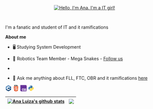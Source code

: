 <p align="center"><a href="https://AnaLuiza3250.github.io"><img width="80%" alt="Hello, I'm Ana. I'm a IT girl!" src="./assets/gh-readme-header.png" /></a></p>

<br />

I'm a fanatic and student of IT and it ramifications

**About me**

- 🖥️ Studying System Development

- 🐍 Robotics Team Member - Mega Snakes - [Follow us](https://www.instagram.com/megasnakes_ftc/)

- 

- 💬 Ask me anything about FLL, FTC, OBR and it ramifications [here]()

<code><img height="20" alt="cpp" src="https://raw.githubusercontent.com/github/explore/6c6508f5c4f9d6c0a6f8b7c4f3b6f9e3f3c3f3f3/topics/cpp/cpp.png"></code>
<code><img height="20" alt="html" src="https://raw.githubusercontent.com/github/explore/6c6508f5c4f9d6c0a6f8b7c4f3b6f9e3f3c3f3f3/topics/html/html.png"></code>
<code><img height="20" alt="css" src="https://raw.githubusercontent.com/github/explore/6c6508f5c4f9d6c0a6f8b7c4f3b6f9e3f3c3f3f3/topics/css/css.png"></code>
<code><img height="20" alt="python" src="https://raw.githubusercontent.com/github/explore/6c6508f5c4f9d6c0a6f8b7c4f3b6f9e3f3c3f3f3/topics/python/python.png"></code>


| <a href="https://github.com/AnaLuiza3250/DS-WEB"><img align="center" src="https://github-readme-stats.vercel.app/api?username=AnaLuiza3250&show_icons=true&include_all_commits=true&theme=buefy&hide_border=true" alt="Ana Luiza's github stats" /></a> | <a href="https://github.com/AnaLuiza3250/DS-WEB"><img align="center" src="https://github-readme-stats.vercel.app/api/top-langs/?username=AnaLuiza3250&layout=compact&theme=buefy&hide_border=true" /></a>  |
| ------------- | ------------- |


<br />
<br />
